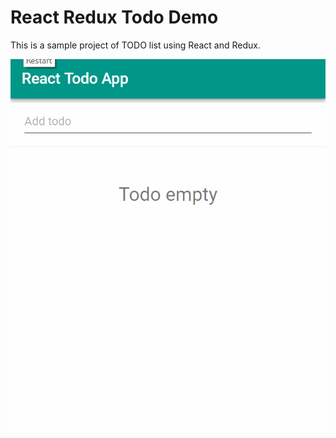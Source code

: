 # React Redux Todo Demo

This is a sample project of TODO list using React and Redux.

![Demo](https://raw.githubusercontent.com/kishanmundha/react-redux-todo/master/screenshots/react-redux-todo.gif)